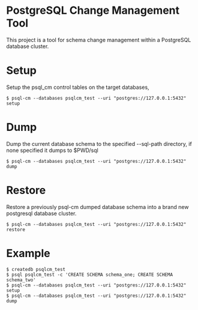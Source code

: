 # PostgreSQL Change Management Tool

This project is a tool for schema change management within a PostgreSQL database
cluster.

# Setup

Setup the psql\_cm control tables on the target databases,

    $ psql-cm --databases psqlcm_test --uri "postgres://127.0.0.1:5432" setup

# Dump

Dump the current database schema to the specified --sql-path directory, if none
specified it dumps to $PWD/sql

    $ psql-cm --databases psqlcm_test --uri "postgres://127.0.0.1:5432" dump

# Restore

Restore a previously psql-cm dumped database schema into a brand new postgresql
database cluster.

    $ psql-cm --databases psqlcm_test --uri "postgres://127.0.0.1:5432" restore

# Example

    $ createdb psqlcm_test
    $ psql psqlcm_test -c 'CREATE SCHEMA schema_one; CREATE SCHEMA schema_two'
    $ psql-cm --databases psqlcm_test --uri "postgres://127.0.0.1:5432" setup
    $ psql-cm --databases psqlcm_test --uri "postgres://127.0.0.1:5432" dump

